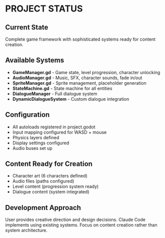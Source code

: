 # PROJECT STATUS

## Current State
Complete game framework with sophisticated systems ready for content creation.

## Available Systems
- **GameManager.gd** - Game state, level progression, character unlocking
- **AudioManager.gd** - Music, SFX, character sounds, fade in/out
- **SpriteManager.gd** - Sprite management, placeholder generation  
- **StateMachine.gd** - State machine for all entities
- **DialogueManager** - Full dialogue system
- **DynamicDialogueSystem** - Custom dialogue integration

## Configuration
- All autoloads registered in project.godot
- Input mapping configured for WASD + mouse
- Physics layers defined
- Display settings configured
- Audio buses set up

## Content Ready for Creation
- Character art (6 characters defined)
- Audio files (paths configured)
- Level content (progression system ready)
- Dialogue content (system integrated)

## Development Approach
User provides creative direction and design decisions.
Claude Code implements using existing systems.
Focus on content creation rather than system architecture.